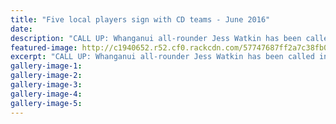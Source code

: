 ```yaml
---
title: "Five local players sign with CD teams - June 2016"
date: 
description: "CALL UP: Whanganui all-rounder Jess Watkin has been called into the White Ferns training camp at Lincoln in Christchurch next week after again signing with the CD Hinds, Wanganui Chronicle 29/6/16..."
featured-image: http://c1940652.r52.cf0.rackcdn.com/57747687ff2a7c38fb0003e3/Jess-Watkins-White-Ferns-training-camp-29-June-Chron.jpg
excerpt: "CALL UP: Whanganui all-rounder Jess Watkin has been called into the White Ferns training camp at Lincoln in Christchurch next week after again signing with the CD Hinds."
gallery-image-1: 
gallery-image-2: 
gallery-image-3: 
gallery-image-4: 
gallery-image-5: 
---
```

